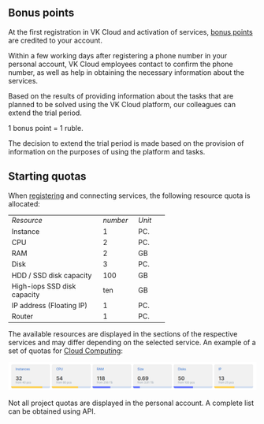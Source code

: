 ## Bonus points

At the first registration in VK Cloud and activation of services, [bonus points](/en/additionals/billing/concepts/bonus) are credited to your account.

Within a few working days after registering a phone number in your personal account, VK Cloud employees contact to confirm the phone number, as well as help in obtaining the necessary information about the services.

Based on the results of providing information about the tasks that are planned to be solved using the VK Cloud platform, our colleagues can extend the trial period.

<info>

1 bonus point = 1 ruble.

</info>

The decision to extend the trial period is made based on the provision of information on the purposes of using the platform and tasks.

## Starting quotas

When [registering](https://mcs.mail.ru/app/signup/) and connecting services, the following resource quota is allocated:

<table style="width: 63%; margin-right: calc(37%);"><tbody><tr><td style="width: 58.2372%;"><em>Resource</em></td><td style="width: 22.532%;"><em>number</em></td><td style="width: 19.0705%;"><em>Unit</em></td></tr><tr><td style="width: 58.2372%;">Instance</td><td style="width: 22.532%;">1</td><td style="width: 19.0705%;">PC.</td></tr><tr><td style="width: 58.2372%;">CPU</td><td style="width: 22.532%;">2</td><td style="width: 19.0705%;">PC.</td></tr><tr><td style="width: 58.2372%;">RAM</td><td style="width: 22.532%;">2</td><td style="width: 19.0705%;">GB</td></tr><tr><td style="width: 58.2372%;">Disk</td><td style="width: 22.532%;">3</td><td style="width: 19.0705%;">PC.</td></tr><tr><td style="width: 58.2372%;">HDD / SSD disk capacity</td><td style="width: 22.532%;">100</td><td style="width: 19.0705%;">GB</td></tr><tr><td style="width: 58.2372%;">High-iops SSD disk capacity</td><td style="width: 22.532%;">ten</td><td style="width: 19.0705%;">GB</td></tr><tr><td style="width: 58.2372%;">IP address (Floating IP)</td><td style="width: 22.532%;">1</td><td style="width: 19.0705%;">PC.</td></tr><tr><td style="width: 58.2372%;">Router</td><td style="width: 22.532%;">1</td><td style="width: 19.0705%;">PC.</td></tr></tbody></table>

The available resources are displayed in the sections of the respective services and may differ depending on the selected service. An example of a set of quotas for [Cloud Computing](https://mcs.mail.ru/app/services/infra/servers/):

![](./assets/1595462905683-1595462905683.png)

<warn>

Not all project quotas are displayed in the personal account. A complete list can be obtained using API.

</warn>
